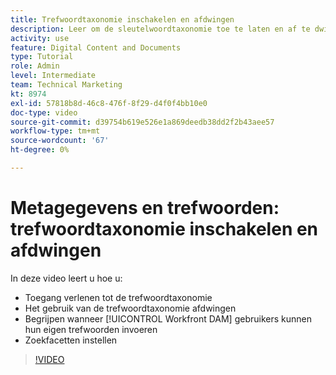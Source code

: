 ```yaml
---
title: Trefwoordtaxonomie inschakelen en afdwingen
description: Leer om de sleutelwoordtaxonomie toe te laten en af te dwingen, wanneer de gebruikers hun eigen sleutelwoorden kunnen ingaan en opstellings onderzoeksfacetten in [!UICONTROL Workfront DAM].
activity: use
feature: Digital Content and Documents
type: Tutorial
role: Admin
level: Intermediate
team: Technical Marketing
kt: 8974
exl-id: 57818b8d-46c8-476f-8f29-d4f0f4bb10e0
doc-type: video
source-git-commit: d39754b619e526e1a869deedb38dd2f2b43aee57
workflow-type: tm+mt
source-wordcount: '67'
ht-degree: 0%

---
```


# Metagegevens en trefwoorden: trefwoordtaxonomie inschakelen en afdwingen

In deze video leert u hoe u:

* Toegang verlenen tot de trefwoordtaxonomie
* Het gebruik van de trefwoordtaxonomie afdwingen
* Begrijpen wanneer [!UICONTROL Workfront DAM] gebruikers kunnen hun eigen trefwoorden invoeren
* Zoekfacetten instellen

>[!VIDEO](https://video.tv.adobe.com/v/335237/?quality=12)
